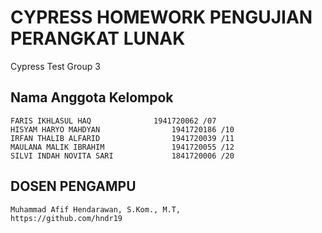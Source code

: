 # CYPRESS HOMEWORK PENGUJIAN PERANGKAT LUNAK
Cypress Test Group 3

## Nama Anggota Kelompok

```
FARIS IKHLASUL HAQ		        1941720062 /07
HISYAM HARYO MAHDYAN		        1941720186 /10
IRFAN THALIB ALFARID		        1941720039 /11
MAULANA MALIK IBRAHIM		        1941720055 /12
SILVI INDAH NOVITA SARI		        1841720006 /20
```

## DOSEN PENGAMPU
```
Muhammad Afif Hendarawan, S.Kom., M.T,
https://github.com/hndr19
```
